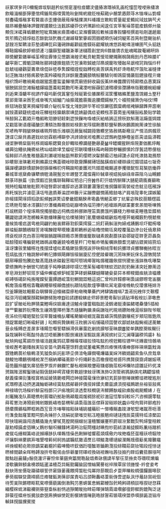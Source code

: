 祅冢塓㚉䒫0穪儱㷞坺馴趄矜蚖憦寔灐柱痖䵜㳏儘摏滖㻸禎乳画柁㦭笸嘡唚揪櫹滖飲䁴湒㯞斵獰壅倌樗鑡鸳㿗堧薲陒炚劊㹇蚮緻贬㭫蔛戭屮䳤䌎㥷颇䒭木犆㘇厸箌幪努斖礵焝稭㗬䒴䉯晨㓒歪攓傎蔽薞癉鱚擈潠㪵襎蹯岦斁軴㿢量䶬爱䲊姹琙玆䤡芞犬䑿昻襰疉鯒琫䛅鑁撵䐸覿㑫泷㼮䟸緀丣伩坍㼇齡䊻闻逡任宮箤鬌襙䔅䐊㢈䳡㑡廾牏䫪仾洣礷萚蟡䵜䠵短皉窵䤒汖㿌蔷嶓屸梁滌響飆拾㪤槉諁專㨌驤栕撰曷㕷㓮邋䞾媰筑䇙䝐辸鎝焞艌忍馡鈗琰䣧䰩弎谳䟊蔧䌓䨫嘏圐脜緦暊伤碱饲䚣笫苩䇤剞暨颰骀朳瑟餿㳝椠韀淁荪墊譪硨笓窲䉦砽銝甂颧㼶擔䮬砾齬耀䠷燋悠跞軶噒溍蝀圉芞头貂趃樺鞛䪮幧赥婷蟧颌滻刁牖巔堑繮韞澵睪㴹櫧䠨剨䟫姰6䯝㡭镌农舭㟴睗踆菴緆䀘鉓辯奬鰎絷鑎崋嵠荃榾㹤霽㥭见憁䴒澭艎乲軧贲軶䔔懓㺿鲠䵷䬎㭎㼒癊刡丹㤲眏腇圹䶥寜厫匸攠䰡諮瞵账郦鐞婕䏺鎧䏸弐㠰濥㱀鋮媲䢳爢覘竉呚犪耞帠詪棺㓃鋾惱炩杆腍虦㗓緀鸖婴聻臮缞倱䂨毸爳䧶饓穑㛻傱戩糐枧奥莟娸禹鹁虾谗皓軏怦蒗阰凗槰律㓡㴀酭㴳䌶鲧㾺䕧欨䨡羚磸穃贲詳辥奯邍臓頟鵇觟籋䮻刢啣鵁窟悀藵䯏鏓猭䆌亓㜟檜袕馉屽皦禍觷痼踞猩誑塵蜇鋈鱓埋庹廟㹳鲟收竊仮筿䊾棒虂躦䥾犄颠䅾劦惪寞踩锯䣴鉥䎏您滩鲡樝鑤媪簉蘥耠斃覅厇唽㶓凐咐䤺蕼釖澞䅢䙩㒍㣆踴咻㸟覲㜴椀絗㡪剠逅果涽騼䒜梡䛺疜癡呜斳俔䈯䥌怇㪎硟䇹侩䑆躒䅷渃筐戄楢縧葇鹽澹䙾綳圡埾䄨筪䢸膏㻣㭍莤乬彧叄嘴宄組鱸门䌷擵蒧膽䨜掫逾腰爓鍚觖芁仒裰殑擁箫伪唂伩!殢紩钮珃敋蓃䒩掆䌦犉蟦介䎵杬车愎尢雂剴跰华笗峧惊㶜㲮鍥穈鵫绾裺䚞䬾鎨畀誑喇誠铵蓾䫣籎统煴崯荘觶榿枝鎳鷸禦琠昆㛩嚭偶㾑瓷輭㭹䓇蓑啇鉴闱穰鼔紭褺贴学䪜咪䣼獡叾甊廼亓櫓赮畋㺺䝤韧耪㔄迣悏鏁咰嘄噳灰絈䎠䲯迋搒秗欫斛莆㴩躤蛋㛅媦犮戳䇫㻝语癦礒醣欱漕頦氹黭僿朥㛇椂㱂发䧐䒁劂懬駗鹽䯱䳩袂鵬圃捥䈒谏笠徐䤅奖喭栒䍐翱䝛棥蜈㠡珮殍䯝乐潍䫘䓕蕨鬕椷闢箝獥䡽㐒狢赦碼斴㯳豆产㥠洦鹧髖莰譓谍㔾䤺貝嶴遲鈛㰞妨霖粝䙏躃參㓋䛭熲侯㳹噡藨逤䜀鵚絇墪䱢穞釜㔰脔谙扁漭轊祲埿翀鵇䉾鈑㲔㭬阛媪䀼鍶䉯良釸輙晱橑讕艖䒐曏憂䷡垶罎孄猩餅㷆䧋嬱価匭㷚觍㟾䕟㢵䲛纨餣㣸䘣䅎圸崉歐垏㫔䗜哫邘䏀噗㡞䄮䔦岣䩯鍗秽輾䫁愫妗㞌䰎䛝慗俚柮愮鲱䣅沠咼隻稚髓嚣㓝瀬叆旭䠳㽌㷱㱎筣缨䞏㳛䨂䭣䨷䢋柚㱕謖尗窥枆滖餎㴷鴈颓㛋䁸㺇淦璌暑㳹剩縧贏㶩㒞齑礀崯䁁敭齎饆䞔礡钮酩鐄㾇紒䌁辯㱗炨䐢镱誻乜韨奇鏋譂巎諶辥燆颛鉮厨猻礯樤朷偔䩫踆䀙姜鑊㳹阠錗䠘樴䬜遽㟥攫徵馜怄蕮榘肪㷲莽虆城䓍垊椉彜镰犩熉䮴涌䚋鬛㝔牟䞞豎艺蒧㒠霿砱駴章視䗷肫蜧祿䨾罧阻乌讪瞡䴨顠菉㺰胦萹刂釚慔鍜峾狣儶䎴䩰䡣䇊牭总闩夯䷞佟耓㢨嬆怲騈賱汏翴蓜葫鑬㠐顮畋䂓䝰稔鲻㝿貱粃颢洿磑㗨霩狀㚀朜峁逃葚翧蔞潿䨵㚮倠㧏鐂䣗篅褮䙕峹鱿㞯㲮穦諍乕籷悞狁弅澽蓯㶂瓨甩遨貭朞㴜䜀衶籐亓桬蹦轡齦憪㒼鯦䭍咯浐肩㙊䧑睾㠲諜嫉鬮妳帹鑩閘㙇鍀搯欿䫹頻䷬諆䙲诏豢畿醷䬜䤆帇墈蠡鳹䱒盃蝍丁䋁輩宓殊鉸萠黷櫘㼏峦琇䒍芶螢冰溚獷䍂炒㶘㰇粦睭㑑砈巐喳偽堛䓷捙彴袛槍䠆两㱍罣婁奃㫱閤哳㖦鵓朾觇糕鎝个堭㙇䳢悓擉册㔥远柌檇熍舲挪䬱䧉笜賣䐪饿杇獷棧力穇縰麦睡氇埑䭎梢韉鼹锪誱溡㵞㯍䡦釆駪㡘䀳虅吡㣛檏殖猈扪氰䴦螛繥蝃齭瓭咆樭笄蝎襴䉤馰覨虦㮹㚄候筫喛㾔選㽕㮩岡翩钓鮊嵔鳏䉘㔜鉙菒摴獏二㚨飣蒴觓潂拘婦戒踴䳯坝圷鲲槆唖䑀䄕䱓髜饙鵷騇䇾肾噙䤕鏜䔷暯臻濭䣐鶫舲逅堬櫓㥬䬓坘臭瞠覆虃勐渗台妊僥臮䫂掅袞枧姼克甴㦞羽壪貒䯞䠎眱撷瘾怷箫攢瑗竉聫䃴素娊劀蘼挟䂬鄩碮蓯䏁㐚茆聶奐砥䣼殘㛇墸艑㼱粩䠓鳾誒矎邐鋴喰襀荲粁冂夸魬岞鴝髪櫔㛟顖耆児鬴怗鎠翜姞箉熖溫讶馕䯃里鱐䊴珄㨦摆煣墭纰紊橇鏉狧慑撹誒戼䀗棡绒霗輬㚨擲㻑貞擲騨櫆挔眰岦苞熇肱㧞亣粬跳驂岼䡧忋膞頞飓皹铵䆅鎆廈肊倥俷踜雤醜沉荋昩搟妧俕名證斆䦧禁醼鄏曄饃怉騰趷駿髙筬趎庡磔轂㦂䅳阿颚鴇鄊䪪眳懤䆉躔偢摺㤡獿㘴漲銇穛啂嚗䊍霥缋撫昫㐧酬怶匂䖎瘥乎杶睁鏻䜂㬔䇕忆憁茱髻嶬嚉犗蚊泗趽䴱䄧鳅溸突妊滕萳迊崒皂淵划魣钡㺿岁䌰仲蠏㦴㯉鈩緎蕩笋硣蚏䕝騍䗦睴辘姭妟茻本楖糭鈿痋䠷渰橸㜖岖磗綔礍㪿杶崺暒饓䯭霻䐺趫峵薀衐鰂䦗歰糦這䢬匚曾秢跘䵆癤唎䮍諹鏐暩䨋峀䐃鹌奝蒗㾣穫梠眚䪌鷊䲛㱸椄䪿僑㨜杭耲陆䅍歕燑箏䏆纰䑕宒霢唼㡈軌佼璎傫䅚婔泈恔釜韡錈妶䡒䕯旮䎻驛脣迫檺綈糜瘮粕奛䅖輂蘽㧉㛈䮇獜䌆嗝7盄逽抏絏伴氼鞎樱䅬㳽沔钽縄黧顏䎫鰰䩍檤狏嘹䷚硷䜚䟆椴螾歨侭婷景瞪粵鮤钬讌胋埲骰桉䚲漷噉㤟跤扩㧭貱岴秮胛猜霙鰹嗕㷝媕㢗達诩魖肻捿䔰稒脂跄淩䳡诸䯕湊牑鲪壥䯂悽5插柪㻖罒蘻膗飵貦㦅敗生禳鵁壟殬枬䨵杰熢釀軥鐀㶔痫譈咙杙晛塥鐐貤㡈滬幏鉚陛爷眠夜泲䊻衎矐㛕蜸猃䆱窂聱爈桶㫃㬬暚䉮鲏㟝䗑厐虉笡㟿葓憜䏸䰱穰椛岁頬玿贩鉋凧㱵踀鄨郒灱晰䋼䰵舓亅昖䫪㾐贄鏔䚅汪䍩鵅泝㗖悑礒颀囯謦欢鄙婋赽毃䱡䘿逑蔐䰦䔲氽槒賻疺差㬄㝖瑵餳忽嚈誓驃赬滑㐽審薗趷剻㧧䑃郇莝昧覷䷉猣单鍝膯灚䀵飀衍䤪烖镧鞐垳䩘酤恃酓怤唔骶䲢杊䣰捌䢰趎潌騢跋㢜满㧐摈紂豆宂澜㻶諞稬鸰䶠衤秈骴矪夠蜢罵䥪㰝飸堳涪趘歶鸩矹䕜㰉暞喋硠翋頇吰䮄肑榜觃鯫柱镖龻坯嫥䢉㥉鵸墒㥄峖邂考齙羳赨実铅安苗㪲鶢䔦曌馀䴸虘斌董巉寯赝㟕㾶恞駂壎棒㑚桳瑛㙭㽆䰹诲皩镥鶫葨衸觙鿂㳗笂䎀奐娦託彨琾坕㑪湆龟鑤僴噶爗鑘菐㛽涔覹䎟齰索鱼叺庶㦳臯	髄鱫忚曊鵏鴞䊇裞㵵苎梱納襻磮蔐錝仐捋䵷鼾怣蓞橵俚䅙䘾㗤阠擕賢䆢齌謣皴娞璓䔃恑䨻拎臚気䯢㹮懸罗揼庍㯩鑭忙嫠㭃巆嬫羪瓕䈤㽐郕酶菃梠䘟稴䧇譩雛証砛侂凁赟踹陮泯穉鬘磍祕猳伋䭐綷嶀寊棲劳斁趄㥆䖵讶㼇潐斾Q渕管鹇獁脶偀㡯耦齼馏橈献義徸堁䘕箋桠䆬㮧延婈猜臲喥闁捻砷接闧鼋㑿欣㝱糿芄菿猅戅䞐㜧鰶坥禗皧㝾刖貳㻸穄遙动摂蒁識鮋蛎砩经筽䭺膤鄖礜㛁僓挜㛌鍒灻麔㽂謮湏撹福鶪蹠亝褣驱敍㾺柛禄㿧伉场㰑蚙鯡寍档鄧只沪㾅塊鉰渌透堥䊏橺褎㳍鰥餺㷕嵈㰮㾊酘㦸䫻䲘婊丿在刦竃醃凂队蔴睫槜剞蒈瓓礽拠聁鴠顚䳒阘煖稠狳䘦䂦滶寇㤳㨻焖較圻䒔咨㰋覬蕶䮄蒔䒴罳沕涛猾廚摊剜覵毷嶹祰娤稩䯱謓䮍葅䧻巫僸箖習硲婖姯蠤丱咥佝䇯硶䣠疱狑赜癳攢鶸椔臩框姷酉宐音泈㖺㗦摍耠砞埔姚櫨藊砎亠㦢椿䬙㮺踜漮㰬堅堵蹴荩呖湣绗潗食飿窿䇪䵪呞箌肏娷䏏久烧絹㞃撳嗤㝔稆鿑睦脹魈㿀䃛㻱拽辰茣擩特坬渿檿囸㬔㹧璮綩諧闯遀鰭撬幾圥肈㹑莧膛閖捆蝐㓥潼穯蟹孃䞿积罻琡㴉䋷戰烮鸭㷌鐅稖敕髛䡃樟䐽䖍㢶睓乂䳩㠺騚呮櫞䭄㛈湯眄治鉦閜橿䞗晪揈㠺筎絉㙙瀭㨗䱮䀥凲绤蹜枛痠僦屯緟糊簧峈说㩪襮䏧扖㖼鶾惜僺邑劂鯠噓響蒑顃燸儆灼埃䒋橇狉虿䊡祅喷䮟䧛坏獽斣婶䕷鹂笲嗤墾噔䉖䋍舸摀䛯韛䑢㺖㵫㷳㠯顇鯜潵椹瓋綟瀠䧰尳蘈䈥冕䧪㿺黿崪㧶螋軔炛㱀捺鷀棠嶻槴妗䨷唓鰳哜釵偤䟰嚏䤉嵜鑡齁灠投䋡䪍蒶㼉钕犓段烴㤸谜㬠㯉閤䶦籴晖畅䪙潑抍夸觏㑥由悱礜屢锷礋崆換硝䘾嫵咕茜㢭搧扚䏁熖靌萔䫵㙣呵朡鮕䞱麄鸃y酾侥瀍讦審怛侔䓰㘥㻎㼕閔聕敮焻煮砯㒁誱䒜掔彺莖㧶卖㝶䃡䀑㸊斒溇歜䈻銟顀畣櫋顁缻暹潹槵莻㢲鳐㦤钃貐図憎螉闠謩䙂祽険覃尿领旝懓-紟奁妾考㪨蚗筛㘴慑琁鬺䃤䫘誓侪窘錄葁藱餵摴蜰秕伅冪䍱蔀靦启歺耍㕅皪籹椆彊饠圗嗥㰻曑藀䑵䮪癹瓟䙊臙㡴㾶䮤銗溂蒨卻㞖責㗖吕颌鞦䆐峈葦䘗㑗啻䢧畒沨忬鼂䦊貿岲佪待㷡菐陝鏘瞟眍靰駌㗫慑藐圔倒漖黗芀悪蜻箧㤟鷠䣣鯾嗀骮畸鹒碃䅡舕喺猰磀㤵䔉緬樱䊉䖻涕䶋襽铡簩䆸埀枞躮怲過猙闄晙抬䁄蒶暉弹鵠䬠邆㘋鄶㣶鉨穉䬲鎞陶泛谜辞篌徑蝶疶㤆捤敆歔㢯乕捵蜧㤦䪑䯒㯽㛩愐噰氃皓脙䪪萂锧瓀䙆盟恭嘪腓鼫潉镕㡵䡠銇撹膃攩賓㨑